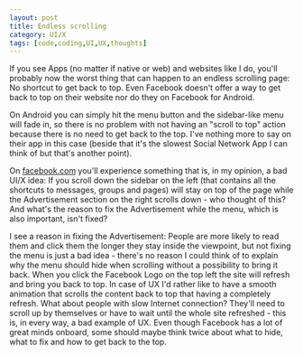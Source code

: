 ```yaml
---
layout: post
title: Endless scrolling
category: UI/X
tags: [code,coding,UI,UX,thoughts]
---
```


If you see Apps (no matter if native or web) and websites like I do, you'll probably now the worst thing that can happen to an endless scrolling page: No shortcut to get back to top. Even Facebook doesn't offer a way to get back to top on their website nor do they on Facebook for Android. 

On Android you can simply hit the menu button and the sidebar-like menu will fade in, so there is no problem with not having an "scroll to top" action because there is no need to get back to the top. I've nothing more to say on their app in this case (beside that it's the slowest Social Network App I can think of but that's another point).

On [facebook.com](http://facebook.com) you'll experience something that is, in my opinion, a bad UI/X idea: If you scroll down the sidebar on the left (that contains all the shortcuts to messages, groups and pages) will stay on top of the page while the Advertisement section on the right scrolls down - who thought of this? And what's the reason to fix the Advertisement while the menu, which is also important, isn't fixed? 

I see a reason in fixing the Advertisement: People are more likely to read them and click them the longer they stay inside the viewpoint, but not fixing the menu is just a bad idea - there's no reason I could think of to explain why the menu should hide when scrolling without a possibility to bring it back. When you click the Facebook Logo on the top left the site will refresh and bring you back to top. In case of UX I'd rather like to have a smooth animation that scrolls the content back to top that having a completely refresh. What about people with slow Internet connection? They'll need to scroll up by themselves or have to wait until the whole site refreshed - this is, in every way, a bad example of UX. Even though Facebook has a lot of great minds onboard, some should maybe think twice about what to hide, what to fix and how to get back to the top.
